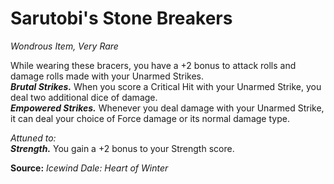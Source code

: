# Sarutobi's Stone Breakers
*Wondrous Item, Very Rare*

While wearing these bracers, you have a +2 bonus to attack rolls and damage rolls made with your Unarmed Strikes.  
***Brutal Strikes.*** When you score a Critical Hit with your Unarmed Strike, you deal two additional dice of damage.  
***Empowered Strikes.*** Whenever you deal damage with your Unarmed Strike, it can deal your choice of Force damage or its normal damage type.  

*Attuned to:*  
***Strength.*** You gain a +2 bonus to your Strength score.  



**Source:** *Icewind Dale: Heart of Winter*